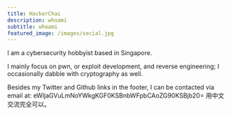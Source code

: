 ```yaml
---
title: HackerChai
description: whoami
subtitle: whoami
featured_image: /images/social.jpg
---
```

I am a cybersecurity hobbyist based in Singapore.

I mainly focus on pwn, or exploit development, and reverse engineering; I occasionally dabble with cryptography as well.

Besides my Twitter and Github links in the footer, I can be contacted via email at: eWljaGVuLmNoYWkgKGF0KSBnbWFpbCAoZG90KSBjb20=
用中文交流完全可以。